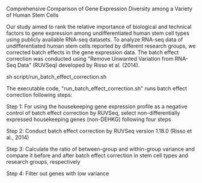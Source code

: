 Comprehensive Comparison of Gene Expression Diversity among a Variety of Human Stem Cells

Our study aimed to rank the relative importance of biological and technical factors to gene expression among undifferentiated human stem cell types using publicly available RNA-seq datasets.
To analyze RNA-seq data of undifferentiated human stem cells reported by different research groups,
we corrected batch effects in the gene expression data.
The batch effect correction was conducted using "Remove Unwanted Variation from RNA-Seq Data" (RUVSeq) developed by Risso et al. (2014).


sh script/run_batch_effect_correction.sh


The executable code, "run_batch_effect_correction.sh" runs batch effect correction following steps:

Step 1: For using the housekeeping gene expression profile as a negative control of batch effect correction by RUVSeq, select non-differentially expressed housekeeping genes (non-DEHKG) following four steps

Step 2: Conduct batch effect correction by RUVSeq version 1.18.0 (Risso et al., 2014)

Step 3: Calculate the ratio of between-group and within-group variance and compare it before and after batch effect correction in stem cell types and research groups, respectively

Step 4: Filter out genes with low variance
